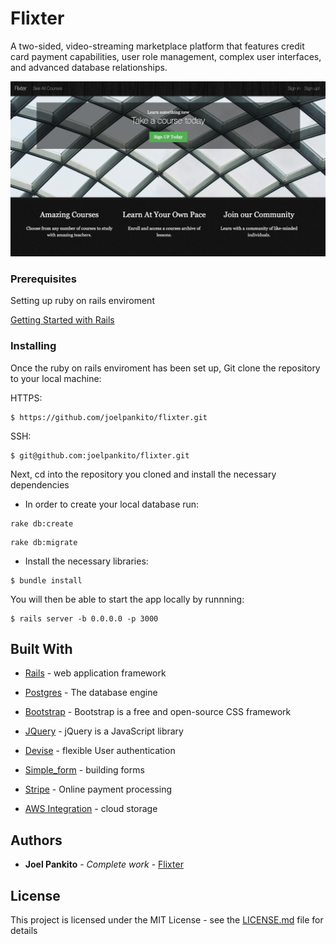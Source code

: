 # Flixter

A two-sided, video-streaming marketplace platform that features credit card payment capabilities, user role management, complex user interfaces, and advanced database relationships.

![flixter](/app/assets/images/flixter.png)


### Prerequisites

Setting up ruby on rails enviroment

[Getting Started with Rails](https://guides.rubyonrails.org/v5.0/getting_started.html)

### Installing

Once the ruby on rails enviroment has been set up, Git clone the repository to your local machine:

HTTPS:
```
$ https://github.com/joelpankito/flixter.git
```
SSH:
```
$ git@github.com:joelpankito/flixter.git

```
Next, cd into the repository you cloned and install the necessary dependencies 
* In order to create your local database run:
```
rake db:create
```
```
rake db:migrate
```
* Install the necessary libraries:
```
$ bundle install
```
You will then be able to start the app locally by runnning:
```
$ rails server -b 0.0.0.0 -p 3000
```


## Built With

* [Rails](https://rubyonrails.org/) - web application framework

* [Postgres](https://www.postgresql.org/) - The database engine

* [Bootstrap](https://getbootstrap.com/) - Bootstrap is a free and open-source CSS framework

* [JQuery](https://jquery.com/) - jQuery is a JavaScript library 

* [Devise](https://github.com/heartcombo/devise) - flexible User authentication 

* [Simple_form](https://github.com/heartcombo/simple_form) - building forms

* [Stripe](https://stripe.com/) - Online payment processing

* [AWS Integration](https://aws.amazon.com/) - cloud storage


## Authors

* **Joel Pankito** - *Complete work* - [Flixter](https://github.com/joelpankito)

## License

This project is licensed under the MIT License - see the [LICENSE.md](LICENSE.md) file for details
